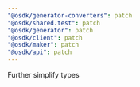 ```yaml
---
"@osdk/generator-converters": patch
"@osdk/shared.test": patch
"@osdk/generator": patch
"@osdk/client": patch
"@osdk/maker": patch
"@osdk/api": patch
---
```


Further simplify types

